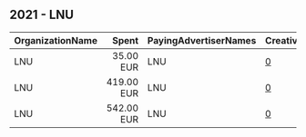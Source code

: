 ## 2021 - LNU 
|OrganizationName|Spent|PayingAdvertiserNames|CreativeUrls|Impressions|Genders|AgeBrackets|CountryCodes|BillingAddresses|CandidateBallotInformation|
|:---|---:|:---|:---|---:|:---|:---|:---|:---|:---|
|LNU|35.00 EUR|LNU|[0](https://www.snap.com/political-ads/asset/e368dc288b0376a0487d5b3ba89f8c31350224ad8d1158a73a327617fb032818?mediaType=mp4)|34,100||16-26|norway|NO||
|LNU|419.00 EUR|LNU|[0](https://www.snap.com/political-ads/asset/b2c214714f90fe556f1b7219e33a1886dab5e40913e1738a0b870fdae19cee97?mediaType=mp4)|324,146||25-|norway|NO|Trygg|
|LNU|542.00 EUR|LNU|[0](https://www.snap.com/political-ads/asset/bdb4d87811a8f8c81e7ab00e98f8e2d2156d15bf43cffe833de10c627f21a909?mediaType=mp4)|429,169||25-|norway|NO|Trygg|
